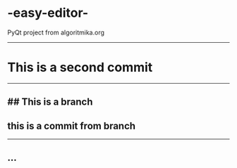 # -easy-editor-
PyQt project from algoritmika.org
***
# This is a second commit
***
## ## This is a branch
## this is a commit from branch
***
## ...